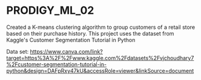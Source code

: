 # PRODIGY_ML_02
Created a K-means clustering algorithm to group customers of a retail store based on their purchase history. This project uses the dataset from Kaggle's Customer Segmentation Tutorial in Python

Data set: https://www.canva.com/link?target=https%3A%2F%2Fwww.kaggle.com%2Fdatasets%2Fvjchoudhary7%2Fcustomer-segmentation-tutorial-in-python&design=DAFpRxy47kU&accessRole=viewer&linkSource=document
